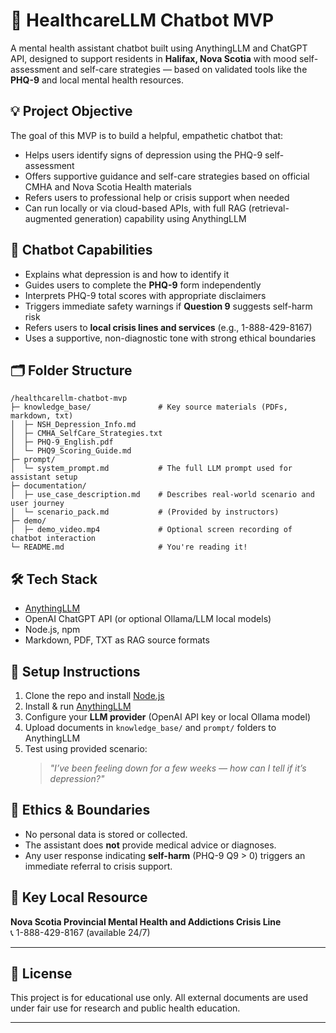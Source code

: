 # 🧠 HealthcareLLM Chatbot MVP

A mental health assistant chatbot built using AnythingLLM and ChatGPT API, designed to support residents in **Halifax, Nova Scotia** with mood self-assessment and self-care strategies — based on validated tools like the **PHQ-9** and local mental health resources.

## 💡 Project Objective

The goal of this MVP is to build a helpful, empathetic chatbot that:
- Helps users identify signs of depression using the PHQ-9 self-assessment
- Offers supportive guidance and self-care strategies based on official CMHA and Nova Scotia Health materials
- Refers users to professional help or crisis support when needed
- Can run locally or via cloud-based APIs, with full RAG (retrieval-augmented generation) capability using AnythingLLM

## 🧠 Chatbot Capabilities

- Explains what depression is and how to identify it
- Guides users to complete the **PHQ-9** form independently
- Interprets PHQ-9 total scores with appropriate disclaimers
- Triggers immediate safety warnings if **Question 9** suggests self-harm risk
- Refers users to **local crisis lines and services** (e.g., 1-888-429-8167)
- Uses a supportive, non-diagnostic tone with strong ethical boundaries

## 🗂️ Folder Structure

```
/healthcarellm-chatbot-mvp
├─ knowledge_base/               # Key source materials (PDFs, markdown, txt)
│  ├─ NSH_Depression_Info.md
│  ├─ CMHA_SelfCare_Strategies.txt
│  ├─ PHQ-9_English.pdf
│  └─ PHQ9_Scoring_Guide.md
├─ prompt/
│  └─ system_prompt.md           # The full LLM prompt used for assistant setup
├─ documentation/
│  ├─ use_case_description.md    # Describes real-world scenario and user journey
│  └─ scenario_pack.md           # (Provided by instructors)
├─ demo/
│  ├─ demo_video.mp4             # Optional screen recording of chatbot interaction
└─ README.md                     # You're reading it!
```

## 🛠️ Tech Stack

- [AnythingLLM](https://github.com/Mintplex-Labs/anything-llm)
- OpenAI ChatGPT API (or optional Ollama/LLM local models)
- Node.js, npm
- Markdown, PDF, TXT as RAG source formats

## 🚀 Setup Instructions

1. Clone the repo and install [Node.js](https://nodejs.org/)
2. Install & run [AnythingLLM](https://github.com/Mintplex-Labs/anything-llm)
3. Configure your **LLM provider** (OpenAI API key or local Ollama model)
4. Upload documents in `knowledge_base/` and `prompt/` folders to AnythingLLM
5. Test using provided scenario:  
   > *"I’ve been feeling down for a few weeks — how can I tell if it’s depression?"*

## 🧷 Ethics & Boundaries

- No personal data is stored or collected.
- The assistant does **not** provide medical advice or diagnoses.
- Any user response indicating **self-harm** (PHQ-9 Q9 > 0) triggers an immediate referral to crisis support.

## 📍 Key Local Resource

**Nova Scotia Provincial Mental Health and Addictions Crisis Line**  
📞 1-888-429-8167 (available 24/7)

---

## 📝 License

This project is for educational use only. All external documents are used under fair use for research and public health education.

---
